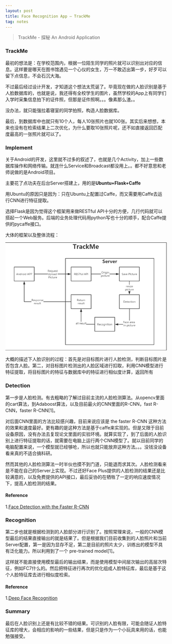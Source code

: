 ```yaml
---
layout: post
title: Face Recognition App — TrackMe
tag: notes
---
```


> TrackMe - 探秘 An Android Application

### TrackMe

最初的想法是：在学校范围内，根据一位陌生同学的照片就可以识别出对应的信息。这样要是哪天在图书馆遇见一个心仪的女生，万一不敢迈出第一步，好歹可以留下点信息，不会石沉大海。

不过最后经过设计开发，才知道这个想法太荒诞了。毕竟现在做的人脸识别是基于人脸数据库的，也就是说，我还得有全校学生的图片，虽然学校的App上有同学们入学时采集信息拍下的证件照，但那是证件照啊。。。像素那么渣。。

没办法，就只能强拉着寝室的同学拍照，构造人脸数据库。

最后，到数据库中也就只有10个人，每人10张照片也就100张。其实后来想想，本来也没有在检索结果上二次优化，为什么要取10张照片呢，还不如直接返回匹配度最高的一张照片就可以了。

### Implement

关于Android的开发，这里就不过多的叙述了，也就是几个Activity，加上一些数据库操作和网络传输。就连什么Service和Broadcast都没用上。。都不好意思和老师说做的是Android项目。

主要花了点功夫在后台Server搭建上，用的是<b>Ubuntu+Flask+Caffe</b>

用Ubuntu的原因只是因为：只在Ubuntu上配置过Caffe，而又需要用Caffe去运行CNN进行特征提取。

选择Flask是因为觉得这个框架用来做RESTful API十分的方便，几行代码就可以搭起一个Web服务。后端的业务处理代码用python写也十分的顺手，配合Caffe提供的pycaffe接口。

大体的框架以及整体流程：

<img src="/images/trackme.png">

大概的描述下人脸识别的过程：首先是对目标图片进行人脸检测，判断目标图片是否包含人脸。第二，对目标图片检测出的人脸区域进行扣取，利用CNN模型进行特征提取，将目标图片的特征与数据库中的特征进行相似度计算，返回所有

### Detection

第一步是人脸检测。有去粗略的了解过目前主流的人脸检测算法。从opencv里面的cart算法，到Adaboost算法，以及目前最火的CNN里面的R-CNN，fast R-CNN，faster R-CNN[1]。

对后面CNN里面的方法比较感兴趣，目前来说应该是 the faster R-CNN 这种方法的效果和速度最好。更有趣的是这种方法是基于caffe来实现的。但是又限于目前设备原因，没有办法去复现论文里面的实验环境。就算实现了，到了后面的人脸识别上进行特征提取的话，就需要在电脑上运行两个CNN模型了。就以目前同学的电脑配置来说，一个模型就已经够呛，所以也就只能放弃这种方法。。。没钱没设备看来真的不适合搞科研。

然而其他的人脸检测算法一时半伙也摸不到门道，只能退而求其次。人脸检测看来是不能在自己的Server上实现。不过还好Face Plus提供的人脸检测的结果还是比较满意的，以及免费提供的API接口，最后妥协的在牺牲了一定的响应速度情况下，提高人脸检测的结果。

#### Reference

1.<a href="https://arxiv.org/pdf/1606.03473v1.pdf">Face Detection with the Faster R-CNN</a>

### Recognition 

第二步也就是根据检测到的人脸部分进行识别了。按照常理来说，一般的CNN模型最后的结果直接输出的就是结果了。但是根据我们目前收集到的人脸照片和当前Server配置，第一是因为显存不足，第二是目前的照片太少，训练出的模型不具有泛化能力。所以利用到了一个 pre-trained model[1]。

这样就不能直接使用模型最后的输出结果，而是使用模型中间层次输出的高层次特征，例如FC7什么的。然后把特征进行再次的优化组成人脸特征库，最后是基于这个人脸特征库去进行相似度检索。

#### Reference

1.<a href="http://www.robots.ox.ac.uk/~vgg/publications/2015/Parkhi15/parkhi15.pdf">Deep Face Recognition</a>

### Summary

最后在人脸识别上还是有比较不错的结果。可识别的人脸有限，可能会随证人脸特征库的增大，会相应的影响的一些结果，但是只是作为一个小玩具来用的话，也能勉强接受。
